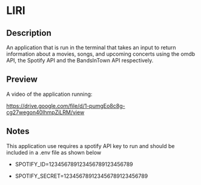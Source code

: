 # LIRI


## Description

An application that is run in the terminal that takes an input to return information about a movies, songs, and upcoming concerts using the omdb API, the Spotify API and the BandsInTown API respectively.

## Preview

A video of the application running:

https://drive.google.com/file/d/1-pumgEo8c8g-cg27wegon40IhmpZiLRM/view

## Notes

This application use requires a spotify API key to run and should be included in a .env file as shown below

  * SPOTIFY_ID=123456789123456789123456789

  * SPOTIFY_SECRET=123456789123456789123456789



